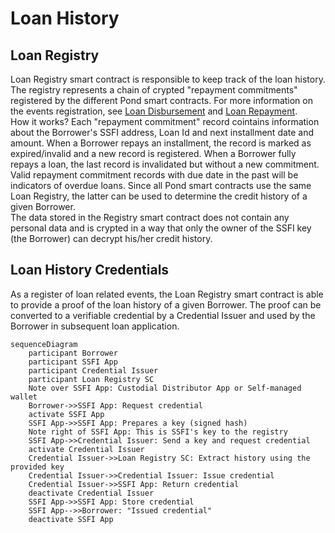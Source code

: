 # Loan History
## Loan Registry
Loan Registry smart contract is responsible to keep track of the loan history. The registry represents a chain of crypted "repayment commitments" registered by the different Pond smart contracts. For more information on the events registration, see [Loan Disbursement](./C-Risk-Mgmt-4-Loan-Disbursement.md) and [Loan Repayment](./C-Risk-Mgmt-5-Loan-Repayment.md).  
How it works? Each "repayment commitment" record cointains information about the Borrower's SSFI address, Loan Id and next installment date and amount. When a Borrower repays an installment, the record is marked as expired/invalid and a new record is registered. When a Borrower fully repays a loan, the last record is invalidated but without a new commitment. Valid repayment commitment records with due date in the past will be indicators of overdue loans. Since all Pond smart contracts use the same Loan Registry, the latter can be used to determine the credit history of a given Borrower.  
The data stored in the Registry smart contract does not contain any personal data and is crypted in a way that only the owner of the SSFI key (the Borrower) can decrypt his/her credit history.
## Loan History Credentials
As a register of loan related events, the Loan Registry smart contract is able to provide a proof of the loan history of a given Borrower. The proof can be converted to a verifiable credential by a Credential Issuer and used by the Borrower in subsequent loan application.
```mermaid
sequenceDiagram
    participant Borrower
    participant SSFI App
    participant Credential Issuer
    participant Loan Registry SC
    Note over SSFI App: Custodial Distributor App or Self-managed wallet
    Borrower->>SSFI App: Request credential
    activate SSFI App
    SSFI App->>SSFI App: Prepares a key (signed hash)
    Note right of SSFI App: This is SSFI's key to the registry
    SSFI App->>Credential Issuer: Send a key and request credential
    activate Credential Issuer
    Credential Issuer->>Loan Registry SC: Extract history using the provided key
    Credential Issuer->>Credential Issuer: Issue credential
    Credential Issuer->>SSFI App: Return credential
    deactivate Credential Issuer
    SSFI App->>SSFI App: Store credential
    SSFI App-->>Borrower: "Issued credential"
    deactivate SSFI App
```